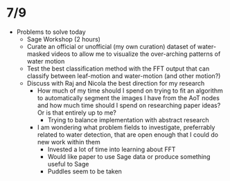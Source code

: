 # 7/9

- Problems to solve today
  - Sage Workshop (2 hours)
  - Curate an official or unofficial (my own curation) dataset of water-masked videos to allow me to visualize the over-arching patterns of water motion
  - Test the best classification method with the FFT output that can classify between leaf-motion and water-motion (and other motion?)
  - Discuss with Raj and Nicola the best direction for my research
    - How much of my time should I spend on trying to fit an algorithm to automatically segment the images I have from the AoT nodes and how much time should I spend on researching paper ideas? Or is that entirely up to me?
      - Trying to balance implementation with abstract research
    - I am wondering what problem fields to investigate, preferrably related to water detection, that are open enough that I could do new work within them
      - Invested a lot of time into learning about FFT
      - Would like paper to use Sage data or produce something useful to Sage
      - Puddles seem to be taken

